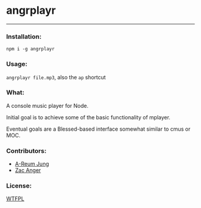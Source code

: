 # angrplayr

--------

### Installation:

`npm i -g angrplayr`

### Usage:

`angrplayr file.mp3`, also the `ap` shortcut

### What:

A console music player for Node.

Initial goal is to achieve some of the basic functionality of mplayer.

Eventual goals are a Blessed-based interface somewhat similar to cmus or MOC.

### Contributors:

* [A-Reum Jung](https://github.com/princessareum)
* [Zac Anger](https://github.com/zacanger)

### License:
[WTFPL](LICENSE.md)
